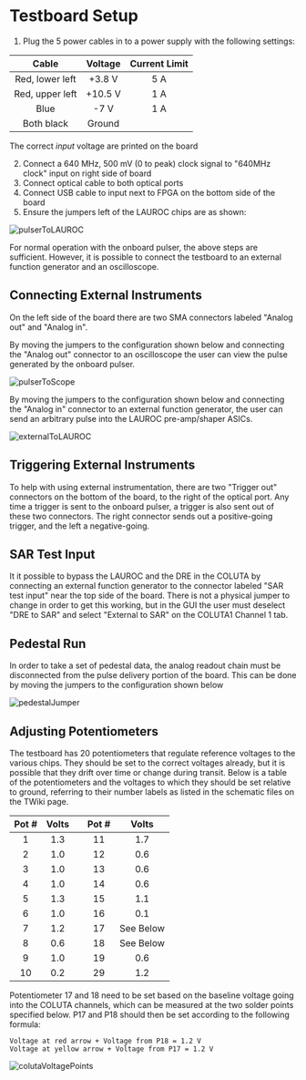 Testboard Setup
===============
1. Plug the 5 power cables in to a power supply with the following settings:

 
|      Cable      | Voltage | Current Limit |
|:---------------:|:-------:|:-------------:|
| Red, lower left |  +3.8 V |      5 A      |
| Red, upper left | +10.5 V |      1 A      |
|      Blue       |   -7 V  |      1 A      |
|   Both black    |  Ground |               |
    
   The correct _input_ voltage are printed on the board

2. Connect a 640 MHz, 500 mV (0 to peak) clock signal to "640MHz clock" input on right side of board
3. Connect optical cable to both optical ports 
4. Connect USB cable to input next to FPGA on the bottom side of the board
5. Ensure the jumpers left of the LAUROC chips are as shown: 

![pulserToLAUROC](pulserToLAUROC.jpg)

For normal operation with the onboard pulser, the above steps are sufficient. 
However, it is possible to connect the testboard to an external function generator 
and an oscilloscope. 

Connecting External Instruments
-------------------------------
On the left side of the board there are two SMA connectors labeled 
"Analog out" and "Analog in". 

By moving the jumpers to the configuration shown below and connecting the "Analog out" 
connector to an oscilloscope the user can view the pulse generated by the onboard pulser. 

![pulserToScope](pulserToScope.jpg)

By moving the jumpers to the configuration shown below and connecting the "Analog in" 
connector to an external function generator, the user can send an arbitrary pulse 
into the LAUROC pre-amp/shaper ASICs. 

![externalToLAUROC](externalToLAUROC.jpg)

Triggering External Instruments
-------------------------------
To help with using external instrumentation, there are two "Trigger out" connectors on 
the bottom of the board, to the right of the optical port. Any time a trigger is sent to 
the onboard pulser, a trigger is also sent out of these two connectors. The right 
connector sends out a positive-going trigger, and the left a negative-going. 

SAR Test Input
--------------
It it possible to bypass the LAUROC and the DRE in the COLUTA by connecting an external 
function generator to the connector labeled "SAR test input" near the top side of the board. 
There is not a physical jumper to change in order to get this working, but in the GUI
the user must deselect "DRE to SAR" and select "External to SAR" on the COLUTA1 Channel 1 tab. 

Pedestal Run
------------
In order to take a set of pedestal data, the analog readout chain must be disconnected 
from the pulse delivery portion of the board. This can be done by moving the jumpers to 
the configuration shown below

![pedestalJumper](pedestalJumper.jpg)

Adjusting Potentiometers
------------------------
The testboard has 20 potentiometers that regulate reference voltages to the various chips.
They should be set to the correct voltages already, but it is possible that they drift over
time or change during transit. Below is a table of the potentiometers and the voltages to 
which they should be set relative to ground, referring to their number labels as listed 
in the schematic files on the TWiki page.

| Pot # |  Volts  |     | Pot # |    Volts   |
|:-----:|:-------:|:---:|:-----:|:----------:|
|   1   |   1.3   |     |   11  |     1.7    |
|   2   |   1.0   |     |   12  |     0.6    |
|   3   |   1.0   |     |   13  |     0.6    |
|   4   |   1.0   |     |   14  |     0.6    |
|   5   |   1.3   |     |   15  |     1.1    |
|   6   |   1.0   |     |   16  |     0.1    |
|   7   |   1.2   |     |   17  |  See Below |
|   8   |   0.6   |     |   18  |  See Below |
|   9   |   1.0   |     |   19  |     0.6    |
|  10   |   0.2   |     |   29  |     1.2    |

Potentiometer 17 and 18 need to be set based on the baseline voltage going into the COLUTA
channels, which can be measured at the two solder points specified below. P17 and P18 
should then be set according to the following formula:
```
Voltage at red arrow + Voltage from P18 = 1.2 V
Voltage at yellow arrow + Voltage from P17 = 1.2 V
```

![colutaVoltagePoints](colutaVoltagePoints.jpg)